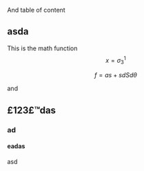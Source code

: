 

And table of content



## asda

This is the math function $$x = \sigma ^1_3$$


$$
f = as + sd Sd \theta
$$




and 





## £123£™das





### ad

#### eadas



asd













